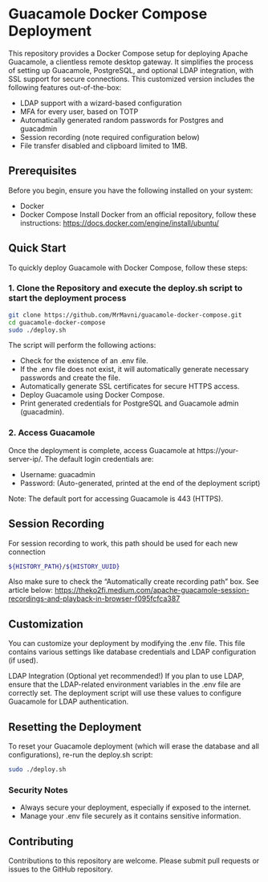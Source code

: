 # Guacamole Docker Compose Deployment
This repository provides a Docker Compose setup for deploying Apache Guacamole, a clientless remote desktop gateway. It simplifies the process of setting up Guacamole, PostgreSQL, and optional LDAP integration, with SSL support for secure connections.
This customized version includes the following features out-of-the-box:
- LDAP support with a wizard-based configuration
- MFA for every user, based on TOTP
- Automatically generated random passwords for Postgres and guacadmin
- Session recording (note required configuration below)
- File transfer disabled and clipboard limited to 1MB. 
## Prerequisites
Before you begin, ensure you have the following installed on your system:
- Docker
- Docker Compose
Install Docker from an official repository, follow these instructions:
https://docs.docker.com/engine/install/ubuntu/
## Quick Start
To quickly deploy Guacamole with Docker Compose, follow these steps:

### 1. Clone the Repository and execute the deploy.sh script to start the deployment process
~~~bash
git clone https://github.com/MrMavni/guacamole-docker-compose.git
cd guacamole-docker-compose
sudo ./deploy.sh
~~~
The script will perform the following actions:
- Check for the existence of an .env file.
- If the .env file does not exist, it will automatically generate necessary passwords and create the file.
- Automatically generate SSL certificates for secure HTTPS access.
- Deploy Guacamole using Docker Compose.
- Print generated credentials for PostgreSQL and Guacamole admin (guacadmin).
### 2. Access Guacamole

Once the deployment is complete, access Guacamole at https://your-server-ip/.
The default login credentials are:
* Username: guacadmin
* Password: (Auto-generated, printed at the end of the deployment script)

Note: The default port for accessing Guacamole is 443 (HTTPS).

## Session Recording
For session recording to work, this path should be used for each new connection
~~~bash
${HISTORY_PATH}/${HISTORY_UUID}
~~~
Also make sure to check the “Automatically create recording path” box.
See article below:
https://theko2fi.medium.com/apache-guacamole-session-recordings-and-playback-in-browser-f095fcfca387

## Customization
You can customize your deployment by modifying the .env file. This file contains various settings like database credentials and LDAP configuration (if used).

LDAP Integration (Optional yet recommended!)
If you plan to use LDAP, ensure that the LDAP-related environment variables in the .env file are correctly set. The deployment script will use these values to configure Guacamole for LDAP authentication.

## Resetting the Deployment
To reset your Guacamole deployment (which will erase the database and all configurations), re-run the deploy.sh script:
~~~bash
sudo ./deploy.sh
~~~

### Security Notes
- Always secure your deployment, especially if exposed to the internet.
- Manage your .env file securely as it contains sensitive information.

## Contributing
Contributions to this repository are welcome. Please submit pull requests or issues to the GitHub repository.
